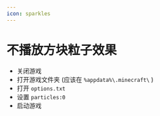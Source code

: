 ```yaml
---
icon: sparkles
---
```


# 不播放方块粒子效果

* 关闭游戏
* 打开游戏文件夹 (应该在 `%appdata%\.minecraft\` )
* 打开 `options.txt`
* 设置 `particles:0`
* 启动游戏
